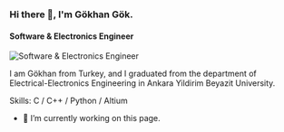 ### Hi there 👋, I'm Gökhan Gök. 
#### Software & Electronics Engineer
![Software & Electronics Engineer](https://arturssmirnovs.github.io/github-profile-readme-generator/images/banner.png)

I am Gökhan from Turkey, and I graduated from the department of Electrical-Electronics Engineering in Ankara Yildirim Beyazit University. 

Skills: C / C++ / Python / Altium

- 🔭 I’m currently working on this page. 




